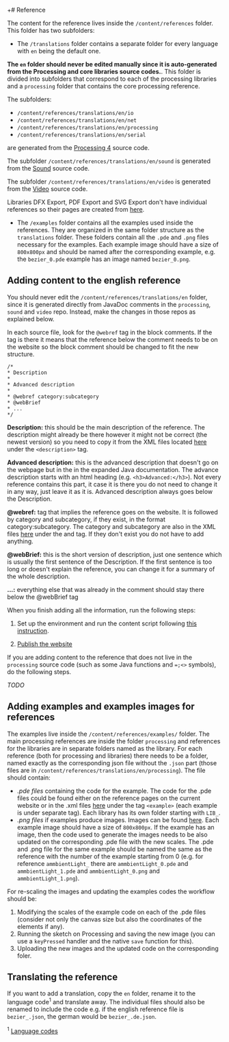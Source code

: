 +# Reference

The content for the reference lives inside the `/content/references` folder. This folder has two subfolders:

- The `/translations` folder contains a separate folder for every language with `en` being the default one. 

**The `en` folder should never be edited manually since it is auto-generated from the Processing and core libraries source codes.**. This folder is divided into subfolders that correspond to each of the processing libraries and a `processing` folder that contains the core processing reference.

The subfolders:

* `/content/references/translations/en/io`
* `/content/references/translations/en/net`
* `/content/references/translations/en/processing`
* `/content/references/translations/en/serial`

are generated from the [Processing 4](https://github.com/processing/processing4) source code.

The subfolder `/content/references/translations/en/sound` is generated from the [Sound](https://github.com/processing/processing-sound) source code.

The subfolder `/content/references/translations/en/video` is generated from the [Video](https://github.com/processing/processing-video) source code.

Libraries DFX Export, PDF Export and SVG Export don't have individual references so their pages are created from [here](https://github.com/processing/processing-website/tree/master/content/pages/libraries).

- The `/examples` folder contains all the examples used inside the references. They are organized in the same folder structure as the `translations` folder. These folders contain all the `.pde` and `.png` files necessary for the examples. Each example image should have a size of `800x800px` and should be named after the corresponding example, e.g. the `bezier_0.pde` example has an image named `bezier_0.png`.

## Adding content to the english reference

You should never edit the `/content/references/translations/en` folder, since it is generated directly from JavaDoc comments in the `processing`, `sound` and `video` repo. Instead, make the changes in those repos as explained below.

In each source file, look for the `@webref` tag in the block comments. If the tag is there it means that the reference below the comment needs to be on the website so the block comment should be changed to fit the new structure. 

```
/*
* Description
*
* Advanced description
*
* @webref category:subcategory
* @webBrief 
* ...
*/
```

**Description:** this should be the main description of the reference. The description might already be there however it might not be correct (the newest version) so you need to copy it from the XML files located [here](https://github.com/processing/processing-docs/tree/master/content/api_en) under the `<description>` tag. 

**Advanced description:** this is the advanced description that doesn't go on the webpage but in the in the expanded Java documentation. The advance description starts with an html heading (e.g. `<h3>Advanced:</h3>`). Not every reference contains this part, it case it is there you do not need to change it in any way, just leave it as it is. Advanced description always goes below the Description.

**@webref:** tag that implies the reference goes on the website. It is followed by category and subcategory, if they exist, in the format category:subcategory. The category and subcategory are also in the XML files [here](https://github.com/processing/processing-docs/tree/master/content/api_en) under the <category> and <subcategory> tag. If they don't exist you do not have to add anything.
  
**@webBrief:** this is the short version of description, just one sentence which is usually the first sentence of the Description. If the first sentence is too long or doesn't explain the reference, you can change it for a summary of the whole description.

**...:** everything else that was already in the comment should stay there below the @webBrief tag

When you finish adding all the information, run the following steps:

1. Set up the environment and run the content script following [this instruction](https://github.com/processing/processing4/tree/master/doclet).

2. [Publish the website](/docs/publish.md)

If you are adding content to the reference that does not live in the `processing` source code (such as some Java functions and `=;<>` symbols), do the following steps.

_TODO_

## Adding examples and examples images for references

The examples live inside the `/content/references/examples/` folder. The main processing references are inside the folder `processing` and references for the libraries are in separate folders named as the library. For each reference (both for processing and libraries) there needs to be a folder, named exactly as the corresponding json file without the `.json` part (those files are in `/content/references/translations/en/processing`). The file should contain:
- *.pde files* containing the code for the example. The code for the .pde files could be found either on the reference pages on the current website or in the .xml files [here](https://github.com/processing/processing-docs/tree/master/content/api_en) under the tag `<example>` (each example is under separate tag). Each library has its own folder starting with `LIB_`.
- *.png files* if examples produce images. Images can be found [here](https://github.com/processing/processing-docs/tree/master/content/api_media). Each example image should have a size of `800x800px`. If the example has an image, then the code used to generate the images needs to be also updated on the corresponding .pde file with the new scales. The .pde and .png file for the same example should be named the same as the reference with the number of the example starting from 0 (e.g. for reference `ammbientLight_` there are `ammbientLight_0.pde` and `ammbientLight_1.pde` and `ammbientLight_0.png` and `ammbientLight_1.png`).

For re-scaling the images and updating the examples codes the workflow should be:
1. Modifying the scales of the example code on each of the .pde files (consider not only the canvas size but also the coordinates of the elements if any).
2. Running the sketch on Processing and saving the new image (you can use a `keyPressed` handler and the native `save` function for this).
3. Uploading the new images and the updated code on the corresponding foler.

## Translating the reference

If you want to add a translation, copy the `en` folder, rename it to the language code<sup>1</sup> and translate away. The individual files should also be renamed to include the code e.g. if the english reference file is `bezier_.json`, the german would be `bezier_.de.json`.

<sup>1</sup> [Language codes](https://en.wikipedia.org/wiki/List_of_ISO_639-1_codes)
